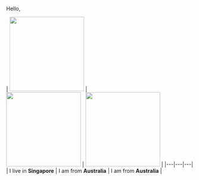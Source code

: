 Hello, 
 

  | <img src ="https://source.unsplash.com/400x400/?landscape,singapore" width = "200px">  |  
  <img src ="https://source.unsplash.com/400x400/?sydney,landscape,australia" width = "200px"> | 
  <img src ="https://source.unsplash.com/400x400/?sydney,landscape,australia" width = "200px"> |
|---|---|---|
| I live in **Singapore**  | I am from **Australia**  | I am from **Australia**  |
  
  